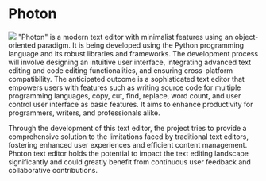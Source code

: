 # Photon
<img src="https://github.com/theranjitraut/Photon/blob/main/photon.png">
"Photon" is a modern text editor with minimalist features using an object-oriented paradigm. It is being developed using the Python programming language and its robust libraries and frameworks. The development process will involve designing an intuitive user interface, integrating advanced text editing and code editing functionalities, and ensuring cross-platform compatibility. The anticipated outcome is a sophisticated text editor that empowers users with features such as writing source code for multiple programming languages, copy, cut, find, replace, word count, and user control user interface as basic features. It aims to enhance productivity for programmers, writers, and professionals alike. 

Through the development of this text editor, the project tries to provide a comprehensive solution to the limitations faced by traditional text editors, fostering enhanced user experiences and efficient content management. Photon text editor holds the potential to impact the text editing landscape significantly and could greatly benefit from continuous user feedback and collaborative contributions.


